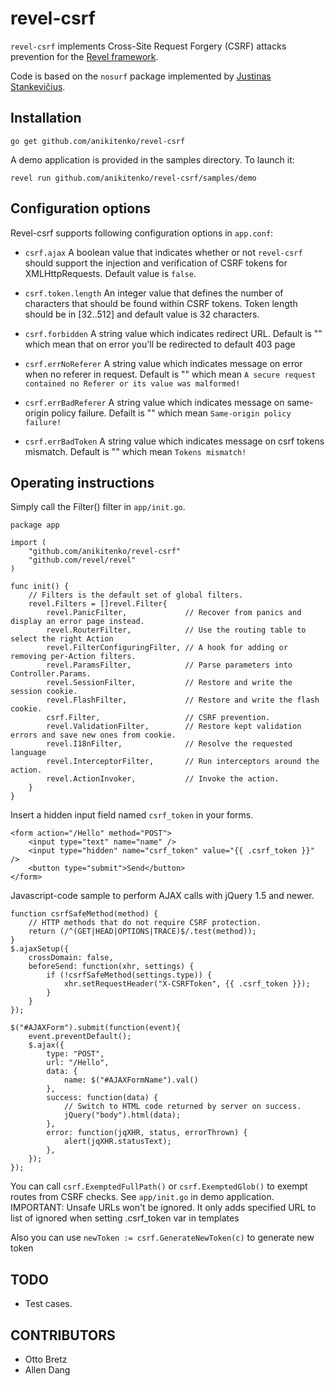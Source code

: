 revel-csrf
==========

`revel-csrf` implements Cross-Site Request Forgery (CSRF) attacks
prevention for the [Revel framework](https://github.com/revel/revel).

Code is based on the `nosurf` package implemented by
[Justinas Stankevičius](https://github.com/justinas/nosurf).

## Installation

    go get github.com/anikitenko/revel-csrf

A demo application is provided in the samples directory. To launch it:

    revel run github.com/anikitenko/revel-csrf/samples/demo

## Configuration options

Revel-csrf supports following configuration options in `app.conf`:

* `csrf.ajax`
A boolean value that indicates whether or not `revel-csrf` should support the injection and verification of CSRF tokens for XMLHttpRequests. Default value is `false`.

* `csrf.token.length`
An integer value that defines the number of characters that should be found within CSRF tokens. Token length should be in [32..512] and default value is 32 characters.

* `csrf.forbidden`
A string value which indicates redirect URL. Default is "" which mean that on error you'll be redirected to default 403 page

* `csrf.errNoReferer`
A string value which indicates message on error when no referer in request. Default is "" which mean
`A secure request contained no Referer or its value was malformed!`

* `csrf.errBadReferer`
A string value which indicates message on same-origin policy failure. Defailt is "" which mean
`Same-origin policy failure!`

* `csrf.errBadToken`
A string value which indicates message on csrf tokens mismatch. Default is "" which mean
`Tokens mismatch!`

## Operating instructions

Simply call the Filter() filter in `app/init.go`.  

    package app

    import (
        "github.com/anikitenko/revel-csrf"
        "github.com/revel/revel"
    )

    func init() {
	    // Filters is the default set of global filters.
	    revel.Filters = []revel.Filter{
		    revel.PanicFilter,             // Recover from panics and display an error page instead.
		    revel.RouterFilter,            // Use the routing table to select the right Action
		    revel.FilterConfiguringFilter, // A hook for adding or removing per-Action filters.
		    revel.ParamsFilter,            // Parse parameters into Controller.Params.
		    revel.SessionFilter,           // Restore and write the session cookie.
		    revel.FlashFilter,             // Restore and write the flash cookie.
		    csrf.Filter,                   // CSRF prevention.
		    revel.ValidationFilter,        // Restore kept validation errors and save new ones from cookie.
		    revel.I18nFilter,              // Resolve the requested language
		    revel.InterceptorFilter,       // Run interceptors around the action.
		    revel.ActionInvoker,           // Invoke the action.
	    }
    }

Insert a hidden input field named `csrf_token` in your forms.

    <form action="/Hello" method="POST">
        <input type="text" name="name" />
        <input type="hidden" name="csrf_token" value="{{ .csrf_token }}" />
        <button type="submit">Send</button>
    </form>

Javascript-code sample to perform AJAX calls with jQuery 1.5 and newer. 

    function csrfSafeMethod(method) {
        // HTTP methods that do not require CSRF protection.
        return (/^(GET|HEAD|OPTIONS|TRACE)$/.test(method));
    }
    $.ajaxSetup({
        crossDomain: false,
        beforeSend: function(xhr, settings) {
            if (!csrfSafeMethod(settings.type)) {
                xhr.setRequestHeader("X-CSRFToken", {{ .csrf_token }});
            }
        }
    });

	$("#AJAXForm").submit(function(event){
		event.preventDefault();
	    $.ajax({
	        type: "POST",
	        url: "/Hello",
	        data: {
	            name: $("#AJAXFormName").val()
	        },
	        success: function(data) {
	            // Switch to HTML code returned by server on success.
	            jQuery("body").html(data);
	        },
	        error: function(jqXHR, status, errorThrown) {
	            alert(jqXHR.statusText);
	        },
	    });
	});

You can call `csrf.ExemptedFullPath()` or `csrf.ExemptedGlob()` to exempt routes from CSRF checks. See `app/init.go` in demo application. IMPORTANT: Unsafe URLs won't be ignored. It only adds specified URL to list of ignored when setting .csrf_token var in templates

Also you can use `newToken := csrf.GenerateNewToken(c)` to generate new token

## TODO

* Test cases.

## CONTRIBUTORS
* Otto Bretz
* Allen Dang
